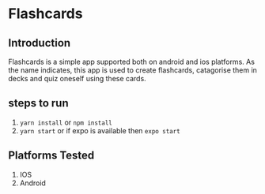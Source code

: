 # Flashcards

## Introduction 

Flashcards is a simple app supported both on android and ios platforms. As the name indicates, this app is used to create flashcards, catagorise them in decks and quiz oneself using these cards. 

## steps to run 

1) `yarn install` or `npm install` 
2) `yarn start` or if expo is available then `expo start`

## Platforms Tested

1) IOS 
2) Android

